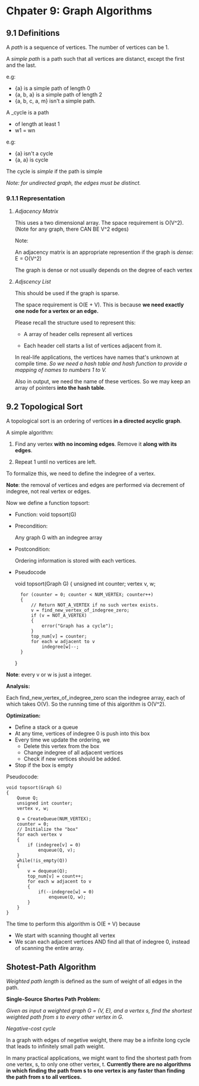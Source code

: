 # Chpater 9: Graph Algorithms

## 9.1 Definitions

A _path_ is a sequence of vertices. The number of vertices can be 1.

A _simple path_ is a path such that all vertices are distanct, except the first and the last.

e.g:

* {a} is a simple path of length 0
* {a, b, a} is a simple path of length 2
* {a, b, c, a, m} isn't a simple path.

A _cycle is a path

* of length at least 1
* w1 = wn

e.g:

* {a} isn't a cycle
* {a, a} is cycle

The cycle is _simple_ if the path is simple

*Note: for undirected graph, the edges must be distinct.*

### 9.1.1 Representation

1. *Adjacency Matrix*

   This uses a two dimensional array. The space requirement is O(V^2). (Note for any graph, there CAN BE V^2 edges)

   Note:

   An adjacency matrix is an appropriate represention if the graph is _dense_: E = O(V^2)

   The graph is dense or not usually depends on the degree of each vertex

2. *Adjscency List*

   This should be used if the graph is sparse.

   The space requirement is O(E + V). This is because **we need exactly one node for a vertex or an edge.**

   Please recall the structure used to represent this:

   * A array of header cells represent all vertices

   * Each header cell starts a list of vertices adjacent from it.

   In real-life applications, the vertices have names that's unknown at compile time. *So we need a hash table and hash function to provide a mapping of names to numbers 1 to V.*

   Also in output, we need the name of these vertices. So we may keep an array of pointers **into the hash table**.

## 9.2 Topological Sort

A topological sort is an ordering of vertices **in a directed acyclic graph**.

A simple algorithm:

1. Find any vertex **with no incoming edges**. Remove it **along with its edges**.

2. Repeat 1 until no vertices are left.

To formalize this, we need to define the indegree of a vertex.

**Note**: the removal of vertices and edges are performed via decrement of indegree, not real vertex or edges.

Now we define a function topsort:

* Function: void topsort(G)

* Precondition: 
  
  Any graph G with an indegree array

* Postcondition:

  Ordering information is stored with each vertices.

* Pseudocode

    void topsort(Graph G)
    {
    	unsigned int counter;
    	vertex v, w;

    	for (counter = 0; counter < NUM_VERTEX; counter++)
    	{
    		// Return NOT_A_VERTEX if no such vertex exists.
    		v = find_new_vertex_of_indegree_zero;
    		if (v = NOT_A_VERTEX)
    		{
    			error("Graph has a cycle");
    		}
    		top_num[v] = counter;
    		for each w adjacent to v
    			indegree[w]--;
    	}
    }

**Note**: every v or w is just a integer.

**Analysis:**

Each find_new_vertex_of_indegree_zero scan the indegree array, each of which takes O(V). So the running time of this algorithm is O(V^2).

**Optimization:**

* Define a stack or a queue
* At any time, vertices of indegree 0 is push into this box
* Every time we update the ordering, we
  * Delete this vertex from the box
  * Change indegree of all adjacent vertices
  * Check if new vertices should be added.
* Stop if the box is empty

Pseudocode:

    void topsort(Graph G)
    {
    	Queue Q;
    	unsigned int counter;
    	vertex v, w;

    	Q = CreateQueue(NUM_VERTEX);
    	counter = 0;
    	// Initialize the "box"
    	for each vertex v
    	{
    		if (indegree[v] = 0)
    			enqueue(Q, v);
    	}
    	while(!is_empty(Q))
    	{
    		v = dequeue(Q);
    		top_num[v] = count++;
    		for each w adjacent to v
    		{
    			if(--indegree[w] = 0)
    				enqueue(Q, w);
    		}
    	}
    }

The time to perform this algorithm is O(E + V) because

* We start with scanning thought all vertex
* We scan each adjacent vertices AND find all that of indegree 0, instead of scanning the entire array.

## Shotest-Path Algorithm

_Weighted path length_ is defined as the sum of weight of all edges in the path.

**Single-Source Shortes Path Problem:**

_Given as input a weighted graph G = (V, E), and a vertex s, find the shortest weighted path from s to every other vertex in G._

_Negative-cost cycle_

In a graph with edges of negetive weight, there may be a infinite long cycle that leads to infinitely small path weight.

In many practical applications, we might want to find the shortest path from one vertex, s, to only one other vertex, t. **Currently there are no algorithms in which finding the path from s to one vertex is any faster than finding the path from s to all vertices.**















